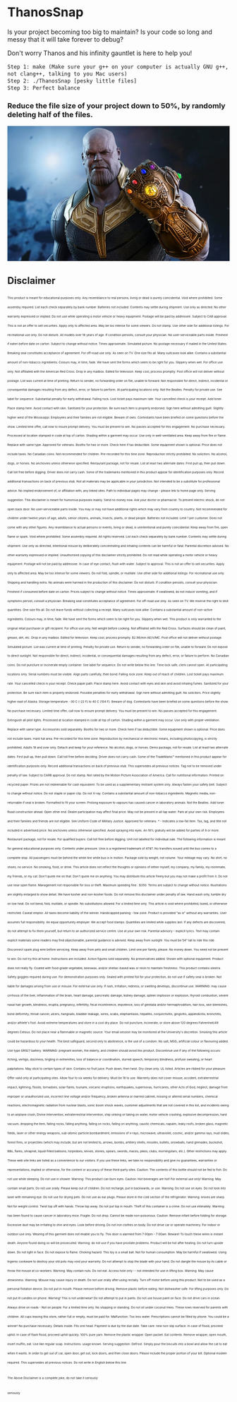# ThanosSnap

Is your project becoming too big to maintain? Is your code so long and messy that it will take forever to debug? 

Don't worry Thanos and his infinity gauntlet is here to help you! 

    Step 1: make (Make sure your g++ on your computer is actually GNU g++, not clang++, talking to you Mac users)
    Step 2: ./ThanosSnap [pesky little files]
    Step 3: Perfect balance

### Reduce the file size of your project down to 50%, by randomly deleting half of the files.

![alt text](https://github.com/yuqian5/ThanosSnap/blob/master/resources/thanos.jpg)






## Disclaimer

<sub><sup><sub><sup>This product is meant for educational purposes only. Any resemblance to real persons, living or dead is purely coincidental. Void where prohibited. Some assembly required. List each check separately by bank number. Batteries not included. Contents may settle during shipment. Use only as directed. No other warranty expressed or implied. Do not use while operating a motor vehicle or heavy equipment. Postage will be paid by addressee. Subject to CAB approval. This is not an offer to sell securities. Apply only to affected area. May be too intense for some viewers. Do not stamp. Use other side for additional listings. For recreational use only. Do not disturb. All models over 18 years of age. If condition persists, consult your physician. No user-serviceable parts inside. Freshest if eaten before date on carton. Subject to change without notice. Times approximate. Simulated picture. No postage necessary if mailed in the United States. Breaking seal constitutes acceptance of agreement. For off-road use only. As seen on TV. One size fits all. Many suitcases look alike. Contains a substantial amount of non-tobacco ingredients. Colours may, in time, fade. We have sent the forms which seem to be right for you. Slippery when wet. For office use only. Not affiliated with the American Red Cross. Drop in any mailbox. Edited for television. Keep cool, process promptly. Post office will not deliver without postage. List was current at time of printing. Return to sender, no forwarding order on file, unable to forward. Not responsible for direct, indirect, incidental or consequential damages resulting from any defect, error, or failure to perform. At participating locations only. Not the Beatles. Penalty for private use. See label for sequence. Substantial penalty for early withdrawal. Falling rock. Lost ticket pays maximum rate. Your cancelled check is your receipt. Add toner. Place stamp here. Avoid contact with skin. Sanitized for your protection. Be sure each item is properly endorsed. Sign here without admitting guilt. Slightly higher west of the Mississippi. Employees and their families are not eligible. Beware of owls. Contestants have been briefed on some questions before the show. Limited time offer, call now to insure prompt delivery. You must be present to win. No passes accepted for this engagement. No purchase necessary. Processed at location stamped in code at top of carton. Shading within a garment may occur. Use only in well-ventilated area. Keep away from fire or flame. Replace with same type. Approved for veterans. Booths for two or more. Check here if tax deductible. Some equipment shown is optional. Price does not include taxes. No Canadian coins. Not recommended for children. Pre-recorded for this time zone. Reproduction strictly prohibited. No solicitors. No alcohol, dogs, or horses. No anchovies unless otherwise specified. Restaurant package, not for resale. List at least two alternate dates. First pull up, then pull down. Call toll free before digging. Driver does not carry cash. Some of the trademarks mentioned in this product appear for identification purposes only. Record additional transactions on back of previous stub. Not all materials may be applicable in your jurisdiction. Not intended to be a substitute for professional advice. No implied endorsement of, or affiliation with, any linked sites. Path to individual pages may change - please link to home page only. Serving suggestion. This disclaimer is meant for humorous purposes mainly. Send no money now. Ask your doctor or pharmacist. To prevent electric shock, do not open back door. No user-serviceable parts inside. You may or may not have additional rights which may vary from country to country. Not recommended for children under twelve years of age, adults, senior citizens, animals, insects, plants, or dead people. Batteries not included. Limit 1 per customer. Does not come with any other figures. Any resemblance to actual persons or events, living or dead, is unintentional and purely coincidental. Keep away from fire, open flame or spark. Void where prohibited. Some assembly required. All rights reserved. List each check separately by bank number. Contents may settle during shipment. Use only as directed; intentional misuse by deliberately concentrating and inhaling contents can be harmful or fatal. Parental discretion advised. No other warranty expressed or implied. Unauthorized copying of this disclaimer strictly prohibited. Do not read while operating a motor vehicle or heavy equipment. Postage will not be paid by addressee. In case of eye contact, flush with water. Subject to approval. This is not an offer to sell securities. Apply only to affected area. May be too intense for some viewers. Do not fold, spindle, or mutilate. Use other side for additional listings. For recreational use only. Shipping and handling extra. No animals were harmed in the production of this disclaimer. Do not disturb. If condition persists, consult your physician. Freshest if consumed before date on carton. Prices subject to change without notice. Times approximate. If swallowed, do not induce vomiting, and if symptoms persist, consult a physician. Breaking seal constitutes acceptance of agreement. For off-road use only. As seen on TV. We reserve the right to limit quantities. One size fits all. Do not leave funds without collecting a receipt. Many suitcases look alike. Contains a substantial amount of non-active ingredients. Colours may, in time, fade. We have sent the forms which seem to be right for you. Slippery when wet. This product is only warranted to the original retail purchaser or gift recipient. For office use only. Net weight before cooking. Not affiliated with the Red Cross. Surfaces should be clean of paint, grease, dirt, etc. Drop in any mailbox. Edited for television. Keep cool; process promptly. $2.98/min AE/V/MC. Post office will not deliver without postage. Simulated picture. List was current at time of printing. Penalty for private use. Return to sender, no forwarding order on file, unable to forward. Do not expose to direct sunlight. Not responsible for direct, indirect, incidental, or consequential damages resulting from any defect, error, or failure to perform. No Canadian coins. Do not puncture or incinerate empty container. See label for sequence. Do not write below this line. Time lock safe, clerk cannot open. At participating locations only. Serial numbers must be visible. Align parts carefully, then bond. Falling rock zone. Keep out of reach of children. Lost ticket pays maximum rate. Your cancelled check is your receipt. Check paper path. Place stamp here. Avoid contact with eyes and skin and avoid inhaling fumes. Sanitized for your protection. Be sure each item is properly endorsed. Possible penalties for early withdrawal. Sign here without admitting guilt. No solicitors. Price slightly higher east of Alaska. Storage temperature: -30 C (-22 F) to 40 C (104 F). Beware of dog. Contestants have been briefed on some questions before the show. No purchase necessary. Limited time offer, call now to ensure prompt delivery. You must be present to win. No passes accepted for this engagement. Extinguish all pilot lights. Processed at location stamped in code at top of carton. Shading within a garment may occur. Use only with proper ventilation. Replace with same type. Accessories sold separately. Booths for two or more. Check here if tax deductible. Some equipment shown is optional. Price does not include taxes. Hard hat area. Pre-recorded for this time zone. Reproduction by mechanical or electronic means, including photocopying, is strictly prohibited. Adults 18 and over only. Detach and keep for your reference. No alcohol, dogs, or horses. Demo package, not for resale. List at least two alternate dates. First pull up, then pull down. Call toll free before deciding. Driver does not carry cash. Some of the TradeMarks™ mentioned in this product appear for identification purposes only. Record additional transactions on back of previous stub. This supersedes all previous notices. Tag not to be removed under penalty of law. Subject to CARB approval. Do not stamp. Not rated by the Motion Picture Association of America. Call for nutritional information. Printed on recycled paper. Prizes are not redeemable for cash equivalent. To be used as a supplementary restraint system only. Always fasten your safety belt. Subject to change without notice. Do not staple or paper clip. Do not X-ray. Contains a substantial amount of non-tobacco ingredients. Magnetic media, non-returnable if seal is broken. Formatted to fit your screen. Prolong exposure to vapours has caused cancer in laboratory animals. Not the Beatles. Add toner. Road construction ahead. Open other end. Dealer participation may affect final price. May not be present in all tap water. Park at your own risk. Employees and their families and friends are not eligible. See Uniform Code of Military Justice. Approved for veterans. * - Indicates a low-fat item. Tax, tag, and title not included in advertised price. No anchovies unless otherwise specified. Avoid spraying into eyes. An 18% gratuity will be added for parties of 8 or more. Restaurant package, not for resale. For qualified buyers. Call toll free before digging. Unit not labelled for individual sale. The following information is meant for general educational purposes only. Contents under pressure. Unix is a registered trademark of AT&T. No transfers issued until the bus comes to a complete stop. All passengers must be behind the white line while bus is in motion. Package sold by weight, not volume. Your mileage may vary. No shirt, no shoes, no service. No smoking, food, or drink. This article does not reflect the thoughts or opinions of either myself, my company, my family, my roommate, my friends, or my cat. Don't quote me on that. Don't quote me on anything. You may distribute this article freely but you may not make a profit from it. Do not use near open flame. Management not responsible for loss or theft. Maximum speeding fine : $350. Terms are subject to change without notice. Illustrations are slightly enlarged to show detail. We have kosher and non-kosher foods. Do not remove this disclaimer under penalty of law. Hand wash only, tumble dry on low heat. Do not bend, fold, mutilate, or spindle. No substitutions allowed. For a limited time only. This article is void where prohibited, taxed, or otherwise restricted. Caveat emptor. All taxes become liability of the winner. Handicapped parking - tow zone. Product is provided "as is" without any warranties. User assumes full responsibility. An equal opportunity employer. We accept food stamps. Quantities are limited while supplies last. If any defects are discovered, do not attempt to fix them yourself, but return to an authorized service centre. Use at your own risk. Parental advisory - explicit lyrics. Text may contain explicit materials some readers may find objectionable, parental guidance is advised. Keep away from sunlight. You must be 54” tall to ride this ride. Disconnect spark plug wire before servicing. Keep away from pets and small children. Limit one per family, please. No money down. You need not be present to win. Do not try this at home. Instructions are included. Action figures sold separately. No preservatives added. Shown with optional equipment. Product does not really fly. Coated with food-grade vegetable, beeswax, and/or shellac-based wax or resin to maintain freshness. This product contains olestra. Safety goggles required during use. For demonstration purposes only. Sealed with printed foil for your protection, do not use if safety seal is broken. Not liable for damages arising from use or misuse. For external use only. If rash, irritation, redness, or swelling develops, discontinue use. WARNING: may cause cirrhosis of the liver, inflammation of the brain, heart damage, pancreatic damage, kidney damage, spleen implosion or explosion, thyroid combustion, severe nasal hair growth, blindness, eruptia, pregnancy, infertility, fecal incontinence, impotence, loss of genitalia and/or hermaphroditism, hair loss, skin blemishes, bone deformity, throat cancer, ulcers, hangnails, bladder leakage, sores, scabs, elephantiasis, hepatitis, conjunctivitis, gingivitis, appendicitis, bronchitis, and/or athlete's foot. Avoid extreme temperatures and store in a cool dry place. Do not puncture, incinerate, or store above 120 degrees Fahrenheit/49 degrees Celsius. Do not place near a flammable or magnetic source. Your email session may be monitored at the University's discretion. Smoking this article could be hazardous to your health. The best safeguard, second only to abstinence, is the use of a condom. No salt, MSG, artificial colour or flavouring added. Use type GR927 battery. WARNING: pregnant women, the elderly, and children should avoid this product. Discontinue use if any of the following occurs: itching, vertigo, dizziness, tingling in extremities, loss of balance or coordination, slurred speech, temporary blindness, profuse sweating, or heart palpitations. May stick to certain types of skin. Contains no fruit juice. Push down, then twist. Dry clean only. UL listed. Articles are ribbed for your pleasure. Offer valid only at participating sites. Allow four to six weeks for delivery. Must be 18 to use. Warrenty does not cover misuse, accident, extraterrestrial impact, lightning, floods, tornadoes, solar flares, tsunami, volcanic eruptions, earthquakes, supernovas, hurricanes, other Acts of God, neglect, damage from improper or unauthorized use, incorrect line voltage and/or frequency, broken antenna or marred cabinet, missing or altered serial numbers, chemical reactions, electromagnetic radiation from nuclear blasts, sonic boom shock waves, customer adjustments that are not covered in this list, and incidents owing to an airplane crash, Divine Intervention, extraterrestrial intervention, ship sinking or taking on water, motor vehicle crashing, explosive decompression, hard vacuum, dropping the item, falling rocks, falling anything, falling on rocks, falling on anything, caustic chemicals, napalm, leaky roofs, broken glass, magnetic fields, laser or other energy weapons, sub-atomic particle bombardment, emissions of x-rays, microwave, ultraviolet, cosmic, and/or gamma rays, mud slides, forest fires, or projectiles (which may include, but are not limited to, arrows, bombs, artillery shells, missiles, bullets, snowballs, hand grenades, buckshot, BBs, flares, shrapnel, liquid-filled balloons, torpedoes, knives, stones, spears, swords, maces, pikes, clubs, morningstars, etc.). Other restrictions may apply. These web site links are listed as a convenience to our visitors. If you use these links, we take no responsibility and give no guarantees, warranties or representations, implied or otherwise, for the content or accuracy of these third-party sites. Caution: The contents of this bottle should not be fed to fish. Do not use while sleeping. Do not use in shower. Warning: This product can burn eyes. Caution: Hot beverages are hot! For external use only! Warning: May contain small parts. Do not use orally. Please keep out of children. Do not recharge, put in backwards, or use. Warning: Do not use on eyes. Do not look into laser with remaining eye. Do not use for drying pets. Do not use as ear plugs. Please store in the cold section of the refrigerator. Warning: knives are sharp. Not for weight control. Twist top off with hands. Throw top away. Do not put top in mouth. Theft of this container is a crime. Do not use intimately. Warning: has been found to cause cancer in laboratory mice. Fragile. Do not drop. Cannot be made non-poisonous. Caution: Remove infant before folding for storage. Excessive dust may be irritating to shin and eyes. Look before driving. Do not iron clothes on body. Do not drive car or operate machinery. For indoor or outdoor use only. Wearing of this garment does not enable you to fly. This door is alarmed from 7:00pm - 7:00am. Beware! To touch these wires is instant death. Anyone found doing so will be prosecuted. Warning: do not use if you have prostate problems. Product will be hot after heating. Do not turn upside down. Do not light in face. Do not expose to flame. Choking hazard: This toy is a small ball. Not for human consumption. May be harmful if swallowed. Using Ingenio cookware to destroy your old pots may void your warranty. Do not attempt to stop the blade with your hand. Do not dangle the mouse by its cable or throw the mouse at co-workers. Warning: May contain nuts. Do not eat. Access hole only -- not intended for use in lifting box. Warning: May cause drowsiness. Warning: Misuse may cause injury or death. Do not use orally after using rectally. Turn off motor before using this product. Not to be used as a personal flotation device. Do not put in mouth. Please remove before driving. Remove plastic before eating. Not dishwasher safe. For lifting purposes only. Do not put lit candles on phone. Warning! This is not underwear! Do not attempt to put in pants. Do not use house paint on face. Do not drive cars in ocean. Always drive on roads - Not on people. For a limited time only. No stopping or standing. Do not sit under coconut trees. These rows reserved for parents with children. All cups leaving this store, rather full or empty, must be paid for. Malfunction: Too less water. Prescriptions cannot be filled by phone. You could be a winner! No purchase necessary. Details inside. Fits one head. Payment is due by the due date. Take care: new non-slip surface. In case of flood, proceed uphill. In case of flash flood, proceed uphill quickly. 100% pure yarn. Remove the plastic wrapper. Open packet. Eat contents. Remove wrapper, open mouth, insert muffin, eat. Use like regular soap. Instructions: usage known. Serving suggestion: Defrost. Simply pour the biscuits into a bowl and allow the cat to eat when it wants. In order to get out of car, open door, get out, lock doors, and then close doors. Please include the proper portion of your bill. Optional modem required. This supersedes all previous notices. Do not write in English below this line. 

<sub><sup><sub><sup> The Above Disclaimer is a complete joke, do not take it seriously 
    
<sub><sup><sub><sup> seriously
